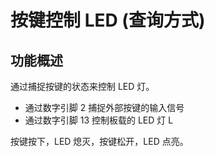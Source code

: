 # 按键控制 LED (查询方式)

## 功能概述

通过捕捉按键的状态来控制 LED 灯。

- 通过数字引脚 2 捕捉外部按键的输入信号
- 通过数字引脚 13 控制板载的 LED 灯 L

按键按下，LED 熄灭，按键松开，LED 点亮。

